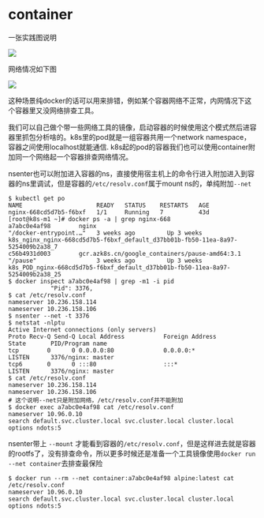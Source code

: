 # container

一张实践图说明

![](../.gitbook/assets/image%20%2849%29.png)

网络情况如下图

![](../.gitbook/assets/image%20%2867%29.png)

这种场景纯docker的话可以用来排错，例如某个容器网络不正常，内网情况下这个容器里又没网络排查工具。

我们可以自己做个带一些网络工具的镜像，启动容器的时候使用这个模式然后进容器里抓包分析啥的。k8s里的pod就是一组容器共用一个network namespace，容器之间使用localhost就能通信. k8s起的pod的容器我们也可以使用container附加同一个网络起一个容器排查网络情况。

nsenter也可以附加进入容器的ns，直接使用宿主机上的命令行进入附加进入到容器的ns里调试，但是容器的`/etc/resolv.conf`属于mount ns的，单纯附加`--net`

```text
$ kubectl get po
NAME                     READY   STATUS    RESTARTS   AGE
nginx-668cd5d7b5-f6bxf   1/1     Running   7          43d
[root@k8s-m1 ~]# docker ps -a | grep nginx-668
a7abc0e4af98        nginx                                            "/docker-entrypoint.…"   3 weeks ago         Up 3 weeks                                         k8s_nginx_nginx-668cd5d7b5-f6bxf_default_d37bb01b-fb50-11ea-8a97-5254009b2a38_7
c56b4931d003        gcr.azk8s.cn/google_containers/pause-amd64:3.1   "/pause"                 3 weeks ago         Up 3 weeks                                         k8s_POD_nginx-668cd5d7b5-f6bxf_default_d37bb01b-fb50-11ea-8a97-5254009b2a38_25
$ docker inspect a7abc0e4af98 | grep -m1 -i pid
            "Pid": 3376,
$ cat /etc/resolv.conf
nameserver 10.236.158.114
nameserver 10.236.158.106
$ nsenter --net -t 3376
$ netstat -nlptu
Active Internet connections (only servers)
Proto Recv-Q Send-Q Local Address           Foreign Address         State       PID/Program name    
tcp        0      0 0.0.0.0:80              0.0.0.0:*               LISTEN      3376/nginx: master  
tcp6       0      0 :::80                   :::*                    LISTEN      3376/nginx: master  
$ cat /etc/resolv.conf
nameserver 10.236.158.114
nameserver 10.236.158.106
# 这个说明--net只是附加网络，/etc/resolv.conf并不能附加
$ docker exec a7abc0e4af98 cat /etc/resolv.conf
nameserver 10.96.0.10
search default.svc.cluster.local svc.cluster.local cluster.local
options ndots:5
```

nsenter带上 `--mount` 才能看到容器的`/etc/resolv.conf`，但是这样进去就是容器的rootfs了，没有排查命令，所以更多时候还是准备一个工具镜像使用`docker run --net container`去排查最保险

```text
$ docker run --rm --net container:a7abc0e4af98 alpine:latest cat /etc/resolv.conf
nameserver 10.96.0.10
search default.svc.cluster.local svc.cluster.local cluster.local
options ndots:5
```

